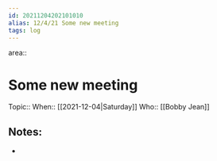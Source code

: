 ```yaml
---
id: 20211204202101010
alias: 12/4/21 Some new meeting
tags: log
---
```

area:: 

# Some new meeting

Topic:: 
When:: [[2021-12-04|Saturday]]
Who:: [[Bobby Jean]]

## Notes:

- 
